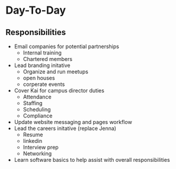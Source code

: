 # Day-To-Day

## Responsibilities

* Email companies for potential partnerships
  * Internal training
  * Chartered members
* Lead branding initative
  * Organize and run meetups
  * open houses
  * corperate events
* Cover Kai for campus director duties 
  * Attendance
  * Staffing
  * Scheduling
  * Compliance
* Update website messaging and pages workflow
* Lead the careers initative (replace Jenna)
  * Resume
  * linkedin
  * Interview prep
  * Networking
* Learn software basics to help assist with overall responsibilities
